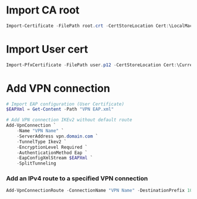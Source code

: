 # Import CA root
```PowerShell
Import-Certificate -FilePath root.crt -CertStoreLocation Cert:\LocalMachine\Root\
```
# Import User cert
```PowerShell
Import-PfxCertificate -FilePath user.p12 -CertStoreLocation Cert:\CurrentUser\My -Exportable
```
# Add VPN connection
```PowerShell
# Import EAP configuration (User Certificate)
$EAPXml = Get-Content -Path "VPN EAP.xml"
```
```PowerShell
# Add VPN connection IKEv2 without default route
Add-VpnConnection `
    -Name "VPN Name" `
    -ServerAddress vpn.domain.com `
    -TunnelType Ikev2 `
    -EncryptionLevel Required `
    -AuthenticationMethod Eap `
    -EapConfigXmlStream $EAPXml `
    -SplitTunneling
```

### Add an IPv4 route to a specified VPN connection
```PowerShell
Add-VpnConnectionRoute -ConnectionName "VPN Name" -DestinationPrefix 10.10.10.0/24
```
